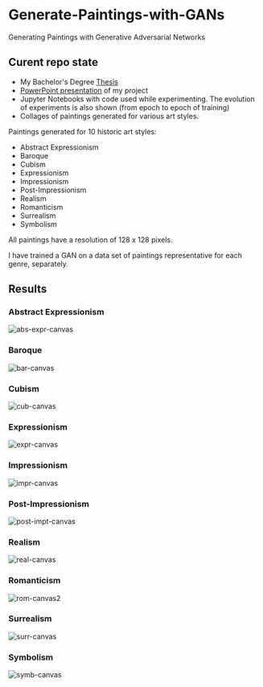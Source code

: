 # Generate-Paintings-with-GANs
Generating Paintings with Generative Adversarial Networks

## Curent repo state

- My Bachelor's Degree [Thesis](https://github.com/Teodor-Dumitrescu/Generate-Paintings-with-GANs/blob/main/Teodor-Dumitrescu-Thesis.pdf)
- [PowerPoint presentation](https://github.com/Teodor-Dumitrescu/Generate-Paintings-with-GANs/blob/main/Project-Presentation.pptx) of my project
- Jupyter Notebooks with code used while experimenting. The evolution of experiments is also shown (from epoch to epoch of training)
- Collages of paintings generated for various art styles.


Paintings generated for 10 historic art styles:
- Abstract Expressionism
- Baroque
- Cubism
- Expressionism
- Impressionism
- Post-Impressionism
- Realism
- Romanticism
- Surrealism
- Symbolism

All paintings have a resolution of 128 x 128 pixels.

I have trained a GAN on a data set of paintings representative for each genre, separately.

## Results

### Abstract Expressionism

![abs-expr-canvas](https://user-images.githubusercontent.com/48453930/126694796-5cc58a38-cb89-4043-88f6-2f1c35b25f64.png)

### Baroque

![bar-canvas](https://user-images.githubusercontent.com/48453930/126694929-9bbefa12-2eb1-4430-83d7-e1fb48aac1ae.png)

### Cubism

![cub-canvas](https://user-images.githubusercontent.com/48453930/126695043-6854081a-ab79-4230-a5e9-e98e4afe617d.png)

### Expressionism

![expr-canvas](https://user-images.githubusercontent.com/48453930/126695147-fae4cb0a-f17e-425a-bcc4-a3643eaecabd.png)

### Impressionism

![impr-canvas](https://user-images.githubusercontent.com/48453930/126695186-c4f2b07f-768f-4535-9fbb-453f32ca7e49.png)


### Post-Impressionism

![post-impt-canvas](https://user-images.githubusercontent.com/48453930/126695228-0599c51d-80fa-41de-808a-b88a1deac905.png)

### Realism

![real-canvas](https://user-images.githubusercontent.com/48453930/126695267-302ce1b9-1e70-4cc8-a43b-f8b8073cbb6a.png)

### Romanticism

![rom-canvas2](https://user-images.githubusercontent.com/48453930/126695343-1a0f1900-0e2b-43bc-a754-653975501d86.png)

### Surrealism

![surr-canvas](https://user-images.githubusercontent.com/48453930/126695401-71fa5704-1951-4f3a-99d4-e0bfa1f6d040.png)

### Symbolism

![symb-canvas](https://user-images.githubusercontent.com/48453930/126695422-9aa018b4-60c9-49e0-9188-55792a0163a0.png)
